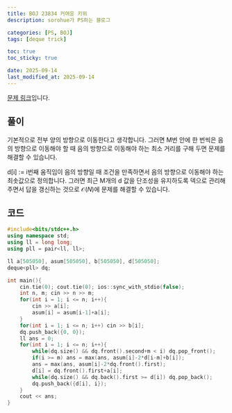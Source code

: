 ```yaml
---
title: BOJ 23834 커여운 키위
description: sorohue가 PS하는 블로그

categories: [PS, BOJ]
tags: [deque trick]

toc: true
toc_sticky: true

date: 2025-09-14
last_modified_at: 2025-09-14
---
```


[문제 링크](https://boj.kr/23834)입니다.

## 풀이

기본적으로 전부 양의 방향으로 이동한다고 생각합니다. 그러면 M번 안에 한 번씩은 음의 방향으로 이동해야 할 때 음의 방향으로 이동해야 하는 최소 거리를 구해 두면 문제를 해결할 수 있습니다.

d[i] := i번째 움직임이 음의 방향일 때 조건을 만족하면서 음의 방향으로 이동해야 하는 최솟값으로 정의합니다. 그러면 최근 M개의 d 값을 단조성을 유지하도록 덱으로 관리해주면서 답을 갱신하는 것으로 $\mathcal{O}(N)$에 문제를 해결할 수 있습니다.

## 코드

```cpp
#include<bits/stdc++.h>
using namespace std;
using ll = long long;
using pll = pair<ll, ll>;

ll a[505050], asum[505050], b[505050], d[505050];
deque<pll> dq;

int main(){
    cin.tie(0); cout.tie(0); ios::sync_with_stdio(false);
    int n, m; cin >> n >> m;
    for(int i = 1; i <= n; i++){
        cin >> a[i];
        asum[i] = asum[i-1]+a[i];
    }
    for(int i = 1; i <= n; i++) cin >> b[i];
    dq.push_back({0, 0});
    ll ans = 0;
    for(int i = 1; i <= n; i++){
        while(dq.size() && dq.front().second+m < i) dq.pop_front();
        if(i >= m) ans = max(ans, asum[i]-2*d[i-m]+b[i]);
        ans = max(ans, asum[i]-2*dq.front().first);
        d[i] = dq.front().first+a[i];
        while(dq.size() && dq.back().first >= d[i]) dq.pop_back();
        dq.push_back({d[i], i});
    }
    cout << ans;
}
```
